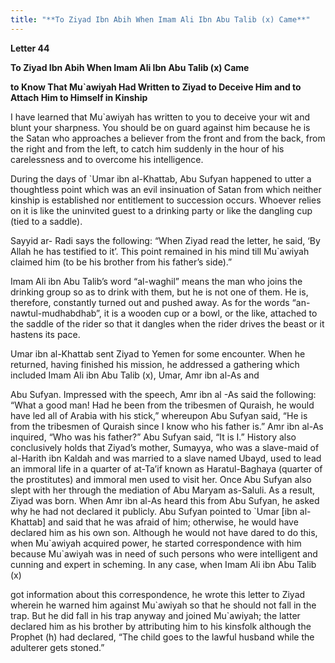 ```yaml
---
title: "**To Ziyad Ibn Abih When Imam Ali Ibn Abu Talib (x) Came**" 
---
```

**Letter 44**

**To Ziyad Ibn Abih When Imam Ali Ibn Abu Talib \(x\) Came**

**to Know That Mu\`awiyah Had Written to Ziyad to Deceive Him and to Attach Him to Himself in Kinship**

I have learned that Mu\`awiyah has written to you to deceive your wit and blunt your sharpness\. You should be on guard against him because he is the Satan who approaches a believer from the front and from the back, from the right and from the left, to catch him suddenly in the hour of his carelessness and to overcome his intelligence\.

During the days of \`Umar ibn al\-Khattab, Abu Sufyan happened to utter a thoughtless point which was an evil insinuation of Satan from which neither kinship is established nor entitlement to succession occurs\. Whoever relies on it is like the uninvited guest to a drinking party or like the dangling cup \(tied to a saddle\)\.

Sayyid ar\- Radi says the following: “When Ziyad read the letter, he said, ‘By Allah he has testified to it’\. This point remained in his mind till Mu\`awiyah claimed him \(to be his brother from his father’s side\)\.”

<a id="page792"></a>Imam Ali ibn Abu Talib’s word “al\-waghil” means the man who joins the drinking group so as to drink with them, but he is not one of them\. He is, therefore, constantly turned out and pushed away\. As for the words “an\- nawtul\-mudhabdhab”, it is a wooden cup or a bowl, or the like, attached to the saddle of the rider so that it dangles when the rider drives the beast or it hastens its pace\.

Umar ibn al\-Khattab sent Ziyad to Yemen for some encounter\. When he returned, having finished his mission, he addressed a gathering which included Imam Ali ibn Abu Talib \(x\), Umar, Amr ibn al\-As and

Abu Sufyan\. Impressed with the speech, Amr ibn al \-As said the following: “What a good man\! Had he been from the tribesmen of Quraish, he would have led all of Arabia with his stick,” whereupon Abu Sufyan said, “He is from the tribesmen of Quraish since I know who his father is\.” Amr ibn al\-As inquired, “Who was his father?” Abu Sufyan said, “It is I\.” History also conclusively holds that Ziyad’s mother, Sumayya, who was a slave\-maid of al\-Harith ibn Kaldah and was married to a slave named Ubayd, used to lead an immoral life in a quarter of at\-Ta’if known as Haratul\-Baghaya \(quarter of the prostitutes\) and immoral men used to visit her\. Once Abu Sufyan also slept with her through the mediation of Abu Maryam as\-Saluli\. As a result, Ziyad was born\. When Amr ibn al\-As heard this from Abu Sufyan, he asked why he had not declared it publicly\. Abu Sufyan pointed to \`Umar \[ibn al\-Khattab\] and said that he was afraid of him; otherwise, he would have declared him as his own son\. Although he would not have dared to do this, when Mu\`awiyah acquired power, he started correspondence with him because Mu\`awiyah was in need of such persons who were intelligent and cunning and expert in scheming\. In any case, when Imam Ali ibn Abu Talib \(x\)

got information about this correspondence, he wrote this letter to Ziyad wherein he warned him against Mu\`awiyah so that he should not fall in the trap\. But he did fall in his trap anyway and joined Mu\`awiyah; the latter declared him as his brother by attributing him to his kinsfolk although the Prophet \(h\) had declared, “The child goes to the lawful husband while the adulterer gets stoned\.”

